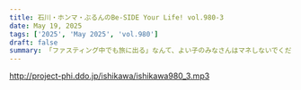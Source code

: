 ```yaml
---
title: 石川・ホンマ・ぶるんのBe-SIDE Your Life! vol.980-3
date: May 19, 2025
tags: ['2025', 'May 2025', 'vol.980']
draft: false
summary: 「ファスティング中でも旅に出る」なんて、よい子のみなさんはマネしないでくださいね...それにしても今回は「分岐点」「乗換駅」に多く出くわす旅ガラス、何度も振ったサイコロは、吉と出たか、凶と出たか...？※第980回は、音質が劣悪な中（ひらにご容赦を）、もしお聞き頂けたら大感謝です☆
---
```


http://project-phi.ddo.jp/ishikawa/ishikawa980_3.mp3